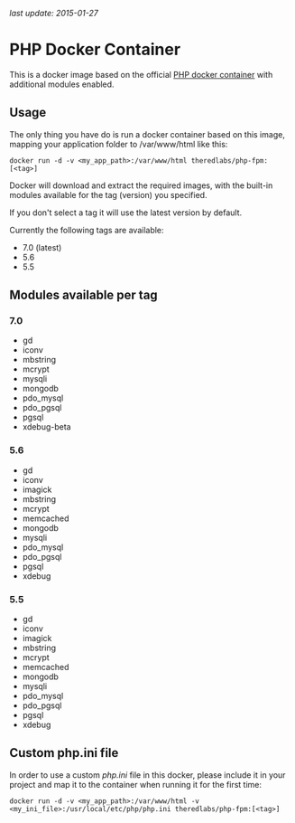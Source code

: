 *last update: 2015-01-27*

# PHP Docker Container

This is a docker image based on the official [PHP docker container](https://hub.docker.com/_/php/) with additional modules enabled.

## Usage

The only thing you have do is run a docker container based on this image, mapping your application folder to /var/www/html like this:

    docker run -d -v <my_app_path>:/var/www/html theredlabs/php-fpm:[<tag>]

Docker will download and extract the required images, with the built-in modules available for the tag (version) you specified.

If you don't select a tag it will use the latest version by default.

Currently the following tags are available:

* 7.0 (latest)
* 5.6
* 5.5

## Modules available per tag

### 7.0

* gd
* iconv
* mbstring
* mcrypt
* mysqli
* mongodb
* pdo_mysql
* pdo_pgsql
* pgsql
* xdebug-beta

### 5.6

* gd
* iconv
* imagick
* mbstring
* mcrypt
* memcached
* mongodb
* mysqli
* pdo_mysql
* pdo_pgsql
* pgsql
* xdebug

### 5.5

* gd
* iconv
* imagick
* mbstring
* mcrypt
* memcached
* mongodb
* mysqli
* pdo_mysql
* pdo_pgsql
* pgsql
* xdebug

## Custom php.ini file

In order to use a custom *php.ini* file in this docker, please include it in your project and map it to the container when running it for the first time:

    docker run -d -v <my_app_path>:/var/www/html -v <my_ini_file>:/usr/local/etc/php/php.ini theredlabs/php-fpm:[<tag>]

